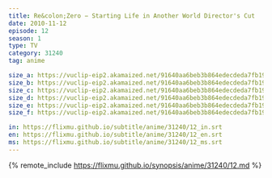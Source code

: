 ```yaml
---
title: Re&colon;Zero − Starting Life in Another World Director's Cut
date: 2010-11-12
episode: 12
season: 1
type: TV
category: 31240
tag: anime

size_a: https://vuclip-eip2.akamaized.net/91640aa6beb3b864edecdeda7fb19c7e/vp63207_V20210415102230/hlsc_e2931_2.m3u8
size_b: https://vuclip-eip2.akamaized.net/91640aa6beb3b864edecdeda7fb19c7e/vp63207_V20210415102230/hlsc_e2931_3.m3u8
size_c: https://vuclip-eip2.akamaized.net/91640aa6beb3b864edecdeda7fb19c7e/vp63207_V20210415102230/hlsc_e2931_4.m3u8
size_d: https://vuclip-eip2.akamaized.net/91640aa6beb3b864edecdeda7fb19c7e/vp63207_V20210415102230/hlsc_e2931_5.m3u8
size_e: https://vuclip-eip2.akamaized.net/91640aa6beb3b864edecdeda7fb19c7e/vp63207_V20210415102230/hlsc_e2931_6.m3u8
size_f: https://vuclip-eip2.akamaized.net/91640aa6beb3b864edecdeda7fb19c7e/vp63207_V20210415102230/hlsc_e2931_7.m3u8

in: https://flixmu.github.io/subtitle/anime/31240/12_in.srt
en: https://flixmu.github.io/subtitle/anime/31240/12_en.srt
ms: https://flixmu.github.io/subtitle/anime/31240/12_ms.srt
---
```

{% remote_include https://flixmu.github.io/synopsis/anime/31240/12.md %}
